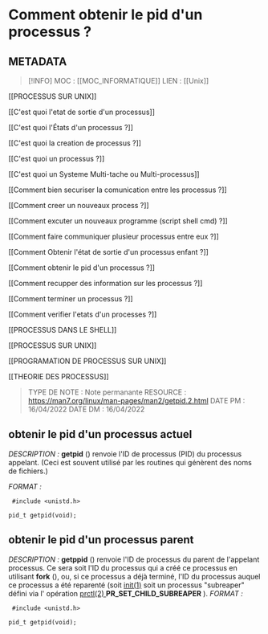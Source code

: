 # Comment obtenir le pid d'un processus ?

## METADATA
> [!INFO]
> MOC                    : [[MOC_INFORMATIQUE]]
> LIEN                     : 
 [[Unix]] 

 [[PROCESSUS SUR UNIX]]

 [[C'est quoi l'etat de sortie d'un processus]]

 [[C'est quoi l'États d'un processus ?]]

 [[C'est quoi la creation de processus ?]]

 [[C'est quoi un processus ?]]

 [[C'est quoi un Systeme Multi-tache ou Multi-processus]]

 [[Comment bien securiser la comunication entre les processus ?]]

 [[Comment creer un nouveaux process ?]]

 [[Comment excuter un nouveaux programme (script shell cmd) ?]]

 [[Comment faire communiquer plusieur processus entre eux ?]]

 [[Comment Obtenir l'état de sortie d'un processus enfant ?]]

 [[Comment obtenir le pid d'un processus ?]]

 [[Comment recupper des information sur les processus ?]]

 [[Comment terminer un processus ?]]

 [[Comment verifier l'etats d'un processes ?]]

 [[PROCESSUS DANS LE SHELL]]

 [[PROCESSUS SUR UNIX]]

 [[PROGRAMATION DE PROCESSUS SUR UNIX]]

 [[THEORIE DES PROCESSUS]]
> TYPE DE NOTE   : Note permanante 
>  RESOURCE        : https://man7.org/linux/man-pages/man2/getpid.2.html
> DATE PM             : 16/04/2022
> DATE DM             : 16/04/2022


## obtenir le pid d'un processus actuel
*DESCRIPTION :* 
**getpid** () renvoie l'ID de processus (PID) du processus appelant. (Ceci est souvent utilisé par les routines qui génèrent des noms de fichiers.)
     
*FORMAT :*

````
 #include <unistd.h>
       
pid_t getpid(void);
````

## obtenir le pid d'un processus parent
*DESCRIPTION :* 
**getppid** () renvoie l'ID de processus du parent de l'appelant
processus. Ce sera soit l'ID du processus qui a créé
ce processus en utilisant **fork** (), ou, si ce processus a déjà
terminé, l'ID du processus auquel ce processus a été
reparenté (soit [init(1)](https://man7.org/linux/man-pages/man1/init.1.html) soit un processus "subreaper" défini via
l' opération [prctl(2) ](https://man7.org/linux/man-pages/man2/prctl.2.html) **PR_SET_CHILD_SUBREAPER** ).
*FORMAT :*

````
 #include <unistd.h>
       
pid_t getpid(void);

````
